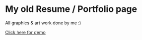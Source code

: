 # My old Resume / Portfolio page

All graphics & art work done by me :)

[Click here for demo](http://www.tautvydas.info/Old-portfolio-page/)
